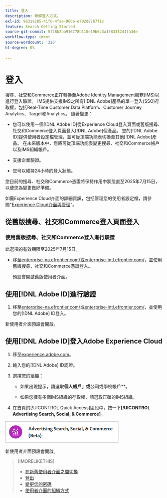 ```yaml
---
title: 登入
description: 瞭解登入方式。
exl-id: 9631a285-41f6-4fae-966b-e702d87b7f1c
feature: Search Getting Started
source-git-commit: 5f28b2ba916778b110e19b6c3a1583312417a34e
workflow-type: tm+mt
source-wordcount: '326'
ht-degree: 0%

---
```


# 登入

搜尋、社交和Commerce正在轉換至Adobe Identity Management服務(IMS)以進行登入驗證。 IMS提供支援IMS之所有[!DNL Adobe]產品的單一登入(SSO)存取權，包括Real-Time Customer Data Platform、Customer Journey Analytics、Target和Analytics。 隨著變更：

* 您可以使用一個[!DNL Adobe ID]從Experience Cloud登入頁面或舊版搜尋、社交和Commerce登入頁面登入[!DNL Adobe]個產品。 您的[!DNL Adobe ID]提供使用者設定檔管理，並可從頂端功能表切換至其他[!DNL Adobe]產品。 在未來版本中，您將可從頂端功能表變更搜尋、社交和Commerce帳戶以及IMS組織帳戶。

* 支援企業驗證。

* 您可以維持24小時的登入狀態。

您目前的搜尋、社交和Commerce憑證將保持作用中狀態直至2025年7月15日，以便您為變更做好準備。

如需Experience Cloud介面的詳細資訊，包括管理您的使用者設定檔，請參閱&quot;[Experience Cloud介面與管理](https://experienceleague.adobe.com/en/docs/core-services/interface/experience-cloud)&quot;。

## 從舊版搜尋、社交和Commerce登入頁面登入

### 使用舊版搜尋、社交和Commerce登入進行驗證

此選項的有效期限至2025年7月15日。

* 移至[enterprise-na.efrontier.com/](https://enterprise-na.efrontier.com/)或[enterprise-intl.efrontier.com/](https://enterprise-intl.efrontier.com/)，並使用舊版搜尋、社交和Commerce憑證登入。

  預設會開啟舊版使用者介面。

## 使用[!DNL Adobe ID]進行驗證

1. 移至[enterprise-na.efrontier.com/](https://enterprise-na.efrontier.com/)或[enterprise-intl.efrontier.com/](https://enterprise-intl.efrontier.com/)，並使用您的[!DNL Adobe] ID登入。

新使用者介面預設會開啟。

## 使用[!DNL Adobe ID]登入Adobe Experience Cloud

<!-- Later, give them the new direct URL(s) to our UI so they don't have to select the product. -->

1. 移至[experience.adobe.com](https://experience.adobe.com)。

1. 輸入您的[!DNL Adobe] ID認證。

1. 選擇您的組織：

   * 如果出現提示，請選取&#x200B;**個人帳戶」或&#x200B;**&#x200B;公司或學校帳戶**。<!-- Will it necessarily be "Company or School Account?" -->

   * 如果您擁有多個IMS組織的存取權，請選取正確的IMS組織。

1. 在首頁的[!UICONTROL Quick Access]區段中，按一下&#x200B;**[!UICONTROL Advertising Search, Social, & Commerce]**。

![Advertising搜尋、社交和Commerce)](/help/search-social-commerce/assets/search-social-commerce-logo.png "Advertising搜尋、社交和Commerce)")

新使用者介面預設會開啟。

>[!MORELIKETHIS]
>
>* [在新舊使用者介面之間切換](ui-switch.md)
>* [登出](sign-out.md)
>* [變更您的密碼](/help/search-social-commerce/tools/password-change.md)
>* [使用者介面的組織方式](user-interface.md)
